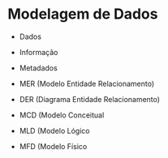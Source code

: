 # Modelagem de Dados

- Dados
- Informação
- Metadados

- MER (Modelo Entidade Relacionamento)
- DER (Diagrama Entidade Relacionamento)
- MCD (Modelo Conceitual
- MLD (Modelo Lógico
- MFD (Modelo Físico
